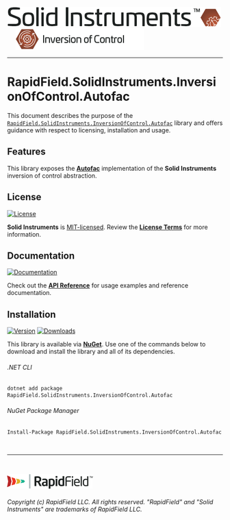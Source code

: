 <!--
Copyright (c) RapidField LLC. Licensed under the MIT License. See LICENSE.txt in the project root for license information.
-->

[![Solid Instruments](../../SolidInstruments.Logo.Color.Transparent.500w.png)](../../README.md)
<br />&nbsp;&nbsp;&nbsp;&nbsp;
![Inversion of Control](../../doc/images/Label.InversionOfControl.300w.png)
- - -

# RapidField.SolidInstruments.InversionOfControl.Autofac

This document describes the purpose of the [`RapidField.SolidInstruments.InversionOfControl.Autofac`]() library and offers guidance with respect to licensing, installation and usage.

## Features

This library exposes the [**Autofac**](https://autofac.org/) implementation of the **Solid Instruments** inversion of control abstraction.

## License

[![License](https://img.shields.io/github/license/rapidfield/solid-instruments?style=flat&color=lightseagreen&label=license&logo=open-access&logoColor=lightgrey)](../../LICENSE.txt)

**Solid Instruments** is [MIT-licensed](https://en.wikipedia.org/wiki/MIT_License). Review the [**License Terms**](../../LICENSE.txt) for more information.

## Documentation

[![Documentation](https://img.shields.io/badge/documentation-website-tan?style=flat&logo=buffer&logoColor=lightgrey)](https://www.solidinstruments.com/api/RapidField.SolidInstruments.InversionOfControl.Autofac.html)

Check out the [**API Reference**](https://www.solidinstruments.com/api/RapidField.SolidInstruments.InversionOfControl.Autofac.html) for usage examples and reference documentation.

## Installation

[![Version](https://img.shields.io/nuget/vpre/RapidField.SolidInstruments.InversionOfControl.Autofac?style=flat&color=blue&label=version&logo=nuget&logoColor=lightgrey)](https://www.nuget.org/packages/RapidField.SolidInstruments.InversionOfControl.Autofac)
[![Downloads](https://img.shields.io/nuget/dt/RapidField.SolidInstruments.InversionOfControl.Autofac?style=flat&color=blue&logo=nuget&logoColor=lightgrey)](https://www.nuget.org/packages/RapidField.SolidInstruments.InversionOfControl.Autofac)

This library is available via [**NuGet**](https://docs.microsoft.com/en-us/nuget/quickstart/install-and-use-a-package-in-visual-studio). Use one of the commands below to download and install the library and all of its dependencies.

###### .NET CLI

```shell
dotnet add package RapidField.SolidInstruments.InversionOfControl.Autofac
```

###### NuGet Package Manager

```shell
Install-Package RapidField.SolidInstruments.InversionOfControl.Autofac
```

<br />

- - -

<br />

[![RapidField](../../RapidField.Logo.Color.Black.Transparent.200w.png)](https://www.rapidfield.com)

###### Copyright (c) RapidField LLC. All rights reserved. "RapidField" and "Solid Instruments" are trademarks of RapidField LLC.